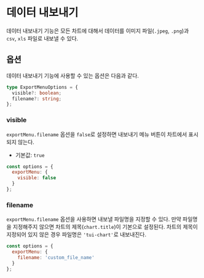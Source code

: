 # 데이터 내보내기

데이터 내보내기 기능은 모든 차트에 대해서 데이터를 이미지 파일(`.jpeg`, `.png`)과 `csv`, `xls` 파일로 내보낼 수 있다.

## 옵션
데이터 내보내기 기능에 사용할 수 있는 옵션은 다음과 같다.

```ts
type ExportMenuOptions = {
  visible?: boolean;
  filename?: string;
};
```

### visible
`exportMenu.filename` 옵션을 `false`로 설정하면 내보내기 메뉴 버튼이 차트에서 표시되지 않는다.

* 기본값: `true`

```js
const options = {
  exportMenu: {
    visible: false
  }
};
```

### filename

`exportMenu.filename` 옵션을 사용하면 내보낼 파일명을 지정할 수 있다. 만약 파일명을 지정해주지 않으면 차트의 제목(`chart.title`)이 기본으로 설정된다. 차트의 제목이 지정되어 있지 않은 경우 파일명은 `'tui-chart'`로 내보내진다.

```js
const options = {
  exportMenu: {
    filename: 'custom_file_name'
  }
};
```
